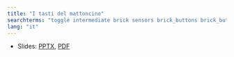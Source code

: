 ```yaml
---
title: "I tasti del mattoncino"
searchterms: "toggle intermediate brick sensors brick_buttons brick_buttons_as_sensors"
lang: "it"
---
```

 <ul>
 <li class="ng-binding">Slides:
 <a href="translations/en-us/intermediate/I tasti del mattoncino.pptx">PPTX</a>,
 <a href="translations/en-us/intermediate/I tasti del mattoncino.pdf">PDF</a>
 </li>
 </ul>
